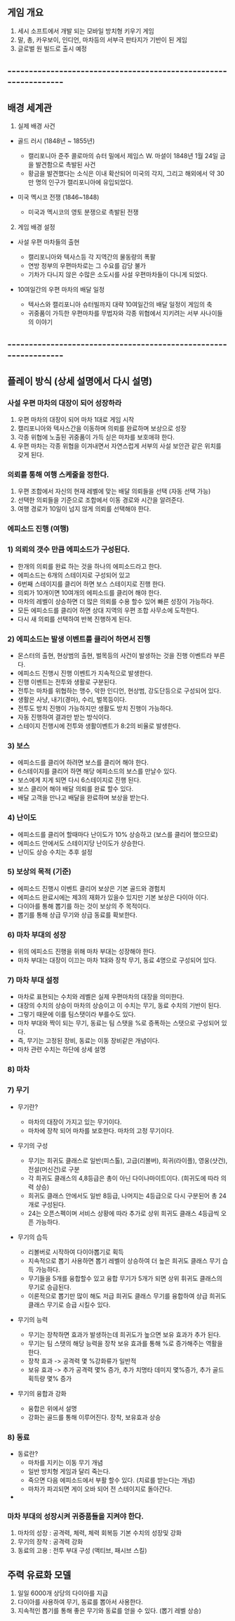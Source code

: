 ## 게임 개요
1) 세시 소프트에서 개발 되는 모바일 방치형 키우기 게임
2) 말, 총, 카우보이, 인디언, 마차등의 서부극 판타지가 기반이 된 게임
3) 글로벌 원 빌드로 출시 예정 

## ----------------------------------------------------------------
## 배경 세계관
1) 실제 배경 사건 
  - 골드 러시 (1848년 ~ 1855년)
    - 캘리포니아 준주 콜로마의 슈터 밀에서 제임스 W. 마셜이 1848년 1월 24일 금을 발견함으로 촉발된 사건
    - 황금을 발견했다는 소식은 이내 확산되어 미국의 각지, 그리고 해외에서 약 30만 명의 인구가 캘리포니아에 유입되었다.

  - 미국 멕시코 전쟁 (1846~1848)
    - 미국과 멕시코의 영토 분쟁으로 촉발된 전쟁 

2) 게임 배경 설정
  - 사설 우편 마차들의 출현 
    - 캘리포니아와 텍사스등 각 지역간의 물동량의 폭팔
    - 연방 정부의 우편마차로는 그 수요를 감당 불가 
    - 기차가 다니지 않은 수많은 소도시를 사설 우편마차들이 다니게 되었다.
     
  - 10여일간의 우편 마차의 배달 일정
    - 텍사스와 캘리포니아 슈터빌까지 대략 10여일간의 배달 일정이 게임의 축
    - 귀중품이 가득한 우편마차를 무법자와 각종 위협에서 지키려는 서부 사나이들의 이야기

## ----------------------------------------------------------------
## 플레이 방식 (상세 설명에서 다시 설명)
### 사설 우편 마차의 대장이 되어 성장하라 
1) 우편 마차의 대장이 되어 마차 1대로 게임 시작 
2) 캘리포니아와 텍사스간을 이동하며 의뢰를 완료하며 보상으로 성장 
3) 각종 위협에 노출된 귀중품이 가득 싣은 마차를 보호애햐 한다.
4) 우편 마차는 각종 위협을 이겨내면서 자연스럽게 서부의 사설 보안관 같은 위치를 갖게 된다. 

### 의뢰를 통해 여행 스케줄을 정한다.
1) 우편 조합에서 자신의 현재 레벨에 맞는 배달 의뢰들을 선택 (자동 선택 가능)
2) 선택한 의뢰들을 기준으로 조합에서 이동 경로와 시간을 알려준다. 
3) 여행 경로가 10일이 넘지 않게 의뢰를 선택해야 한다.  
 
### 에피소드 진행 (여행)
### 1) 의뢰의 갯수 만큼 에피소드가 구성된다. 
- 한개의 의뢰를 완료 하는 것을 하나의 에피소드라고 한다. 
- 에피소드는 6개의 스테이지로 구성되어 있고 
- 6번째 스테이지를 클리어 하면 보스 스테이지로 진행 한다.
- 의뢰가 10개이면 10여개의 에피소드를 클리어 해야 한다.
- 마차의 레벨이 상승하면 더 많은 의뢰를 수용 할수 있어 빠른 성장이 가능하다.
- 모든 에피소드를 클리어 하면 상대 지역의 우편 조합 사무소에 도착한다.
- 다시 새 의뢰를 선택하여 반복 진행하게 된다.

### 2) 에피소드는 발생 이벤트를 클리어 하면서 진행 
- 몬스터의 출현, 현상범의 출현, 벌목등의 사건이 발생하는 것을 진행 이벤트라 부른다.  
- 에피소드 진행시 진행 이벤트가 지속적으로 발생한다.
- 진행 이벤트는 전투와 생활로 구분된다. 
- 전투는 마차를 위협하는 맹수, 악한 인디언, 현상범, 강도단등으로 구성되어 있다. 
- 생활은 사냥, 내기(경마), 수리, 벌목등이다. 
- 전투도 방치 진행이 가능하지만 생활도 방치 진행이 가능하다. 
- 자동 진행하여 결과만 받는 방식이다.
- 스테이지 진행시에 전투와 생활이벤트가 8:2의 비율로 발생한다.

### 3) 보스 
- 에피소드를 클리어 하려면 보스를 클리어 해야 한다.
- 6스테이지를 클리어 하면 해당 에피소드의 보스를 만날수 있다. 
- 보스에게 지게 되면 다시 6스테이지로 진행 된다.
- 보스 클리어 해야 배달 의뢰를 완료 할수 있다. 
- 배달 고객을 만나고 배달을 완료하며 보상을 받는다. 

### 4) 난이도 
- 에피소드를 클리어 할때마다 난이도가 10% 상승하고 (보스를 클리어 했으므로)
- 에피소드 안에서도 스테이지당 난이도가 상승한다. 
- 난이도 상승 수치는 추후 설정

### 5) 보상의 목적 (기준)
- 에피소드 진행시 이벤트 클리어 보상은 기본 골드와 경험치
- 에피소드 완료시에는 제3의 재화가 있을수 있지만 기본 보상은 다이아 이다.
- 다이아를 통해 뽑기를 하는 것이 보상의 주 목적이다. 
- 뽑기를 통해 상급 무기와 상급 동료를 확보한다. 

### 6) 마차 부대의 성장
- 위의 에피소드 진행을 위해 마차 부대는 성장해야 한다.
- 마차 부대는 대장이 이끄는 마차 1대와 장착 무기, 동료 4명으로 구성되어 있다.

### 7) 마차 부대 설정
- 마차로 표현되는 수치와 레벨은 실제 우편마차의 대장을 의미한다.
- 대장의 수치의 상승이 마차의 상승이고 이 수치는 무기, 동료 수치의 기반이 된다.
- 그렇기 때문에 이를 팀스탯이라 부를수도 있다. 
- 마차 부대와 짝이 되는 무기, 동료는 팀 스탯을 %로 증폭하는 스탯으로 구성되어 있다. 
- 즉, 무기는 고정된 장비, 동료는 이동 장비같은 개념이다.
- 마차 관련 수치는 하단에 상세 설명

### 8) 마차

  
### 7) 무기
- 무기란?
  - 마차의 대장이 가지고 있는 무기이다. 
  - 마차에 장착 되어 마차를 보호한다. 마차의 고정 무기이다. 

- 무기의 구성
  - 무기는 희귀도 클래스로 일반(피스톨), 고급(리볼버), 희귀(라이플), 영웅(샷건), 전설(머신건)로 구분
  - 각 희귀도 클래스의 4,8등급은 총이 아닌 다이나마이트이다. (희귀도에 따라 의력 상승)  
  - 희귀도 클래스 안에서도 일반 8등급, 나머지는 4등급으로 다시 구분된어 총 24개로 구성된다.
  - 24는 오픈스펙이며 서비스 상황에 따라 추가로 상위 희귀도 클래스 4등급씩 오픈 가능하다.

- 무기의 습득
  - 리볼버로 시작하여 다이아뽑기로 획득
  - 지속적으로 뽑기 사용하면 뽑기 레벨이 상승하여 더 높은 희귀도 클래스 무기 습득 가능하다.
  - 무기들을 5개를 융합할수 있고 융합 무기가 5개가 되면 상위 휘귀도 클래스의 무기로 승급된다.
  - 이론적으로 뽑기만 많이 해도 저급 희귀도 클래스 무기를 융합하여 상급 희귀도 클래스 무기로 승급 시킬수 있다.

- 무기의 능력
  - 무기는 장착하면 효과가 발생하는데 희귀도가 높으면 보유 효과가 추가 된다.
  - 무기는 팀 스탯의 해당 능력을 장착 보유 효과를 통해 %로 증가해주는 역활을 한다. 
  - 장착 효과 -> 공격력 몇 %강화류가 일반적
  - 보유 효과 -> 추가 공격력 몇% 증가, 추가 치명타 데미지 몇%증가, 추가 골드 획득량 몇% 증가

- 무기의 융합과 강화
  - 융합은 위에서 설명
  - 강화는 골드를 통해 이루어진다. 장착, 보유효과 상승

### 8) 동료
- 동료란?
  - 마차를 지키는 이동 무기 개념
  - 일반 방치형 게임과 달리 죽는다. 
  - 죽으면 다음 에피소드에서 부활 할수 있다. (치료를 받는다는 개념)
  - 마차가 파괴되면 게이 오바 되어 전 스테이지로 돌아간다.
- 

  
 
### 마차 부대의 성장시켜 귀중품들을 지켜야 한다. 
1) 마차의 성장 : 공격력, 체력, 체력 회복등 기본 수치의 성장및 강화
2) 무기의 장착 : 공격력 강화 
3) 동료의 고용 : 전투 부대 구성 (액티브, 패시브 스킬)


## 주력 유료화 모델
1) 일일 6000개 상당의 다이아를 지급
2) 다이아를 사용하여 무기, 동료를 뽑아서 사용한다.
3) 지속적인 뽑기를 통해 좋은 무기와 동료를 얻을 수 있다. (뽑기 레벨 상승)

